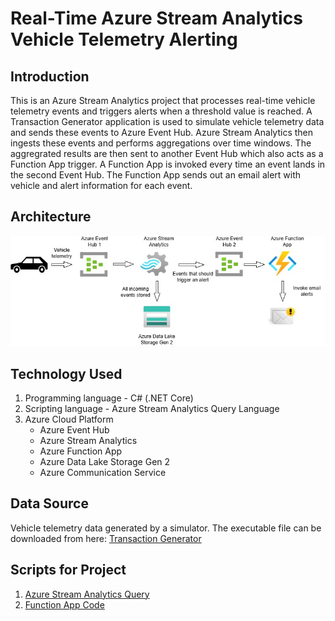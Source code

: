 # Real-Time Azure Stream Analytics Vehicle Telemetry Alerting
## Introduction
This is an Azure Stream Analytics project that processes real-time vehicle telemetry events and triggers alerts when a threshold value is reached. A Transaction Generator application is used to simulate vehicle telemetry data and sends these events to Azure Event Hub. Azure Stream Analytics then ingests these events and performs aggregations over time windows. The aggregrated results are then sent to another Event Hub which also acts as a Function App trigger. A Function App is invoked every time an event lands in the second Event Hub. The Function App sends out an email alert with vehicle and alert information for each event.

## Architecture
![Architecture diagram](Architecture.jpg)

## Technology Used
1. Programming language - C# (.NET Core)
2. Scripting language - Azure Stream Analytics Query Language
3. Azure Cloud Platform
   * Azure Event Hub
   * Azure Stream Analytics
   * Azure Function App
   * Azure Data Lake Storage Gen 2
   * Azure Communication Service

## Data Source
Vehicle telemetry data generated by a simulator. The executable file can be downloaded from here: [Transaction Generator](https://solliancepublicdata.blob.core.windows.net/dataengineering/dp-203/TransactionGeneratorExecutable.zip)

## Scripts for Project
1. [Azure Stream Analytics Query](StreamAnalyticsQuery.txt)
2. [Function App Code](FunctionAppCode.zip)
